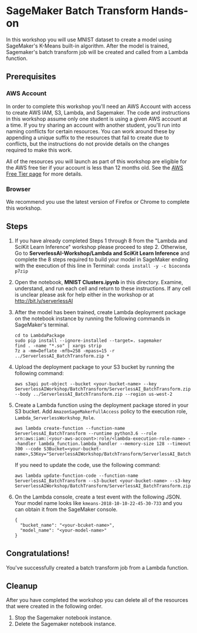# SageMaker Batch Transform Hands-on

In this workshop you will use MNIST dataset to create a model using SageMaker's K-Means built-in algorithm. After the model is trained, Sagemaker's batch transform job will be created and called from a Lambda function. 

## Prerequisites

### AWS Account

In order to complete this workshop you'll need an AWS Account with access to create AWS IAM, S3, Lambda, and Sagemaker. The code and instructions in this workshop assume only one student is using a given AWS account at a time. If you try sharing an account with another student, you'll run into naming conflicts for certain resources. You can work around these by appending a unique suffix to the resources that fail to create due to conflicts, but the instructions do not provide details on the changes required to make this work.

All of the resources you will launch as part of this workshop are eligible for the AWS free tier if your account is less than 12 months old. See the [AWS Free Tier page](https://aws.amazon.com/free/) for more details.

### Browser

We recommend you use the latest version of Firefox or Chrome to complete this workshop.

## Steps

1. If you have already completed Steps 1 through 8 from the "Lambda and SciKit Learn Inference" workshop please proceed to step 2. Otherwise, Go to **ServerlessAI-Workshop/Lambda and SciKit Learn Inference** and complete the 8 steps required to build your model in SageMaker ending with the execution of this line in Terminal: ```conda install -y -c bioconda p7zip```

1. Open the notebook, **MNIST Clusters.ipynb** in this directory. Examine, understand, and run each cell and return to these instructions. If any cell is unclear please ask for help either in the workshop or at http://bit.ly/serverlessAI

1. After the model has been trained, create Lambda deployment package on the notebook instance by running the following commands in SageMaker's terminal.
	```
	cd to LambdaPackage
	sudo pip install --ignore-installed --target=. sagemaker
	find . -name "*.so" | xargs strip
	7z a -mm=Deflate -mfb=258 -mpass=15 -r ../ServerlessAI_BatchTransform.zip *	
	```

1. Upload the deployment package to your S3 bucket by running the following command:

	```
	aws s3api put-object --bucket <your-bucket-name> --key ServerlessAIWorkshop/BatchTransform/ServerlessAI_BatchTransform.zip --body ../ServerlessAI_BatchTransform.zip --region us-west-2
	```

1. Create a Lambda function using the deployment package stored in your S3 bucket. Add ```AmazonSageMakerFullAccess``` policy to the execution role, ```Lambda_ServerlessWorkshop_Role```. 
 
	```
	aws lambda create-function --function-name ServerlessAI_BatchTransform --runtime python3.6 --role  arn:aws:iam::<your-aws-account>:role/<lambda-execution-role-name> --handler lambda_function.lambda_handler --memory-size 128 --timeout 300 --code S3Bucket=<your-bucket-name>,S3Key="ServerlessAIWorkshop/BatchTransform/ServerlessAI_BatchTransform.zip" 
	```

	If you need to update the code, use the following command:
	
	```
	aws lambda update-function-code --function-name ServerlessAI_BatchTransform --s3-bucket <your-bucket-name> --s3-key ServerlessAIWorkshop/BatchTransform/ServerlessAI_BatchTransform.zip
	```
1. On the Lambda console, create a test event with the following JSON. Your model name looks like ```kmeans-2018-10-10-22-45-30-733``` and you can obtain it from the SageMaker console.

	```
	{
	  "bucket_name": "<your-bcuket-name>",
	  "model_name": "<your-model-name>" 
	}
	```

## Congratulations!

You've successfully created a batch transform job from a Lambda function. 

## Cleanup
After you have completed the workshop you can delete all of the resources that were created in the following order.
1. Stop the Sagemaker notebook instance.
2. Delete the Sagemaker notebook instance.
